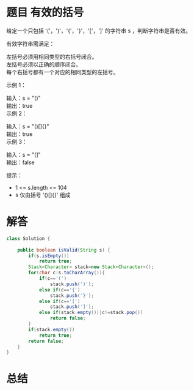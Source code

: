 # 题目 有效的括号

给定一个只包括 '('，')'，'{'，'}'，'['，']' 的字符串 s ，判断字符串是否有效。     

有效字符串需满足：     

左括号必须用相同类型的右括号闭合。     
左括号必须以正确的顺序闭合。     
每个右括号都有一个对应的相同类型的左括号。     
 

示例 1：   
 
输入：s = "()"    
输出：true    
示例 2：    

输入：s = "()[]{}"    
输出：true    
示例 3：    

输入：s = "(]"    
输出：false     
 

提示：

* 1 <= s.length <= 104
* s 仅由括号 '()[]{}' 组成

# 解答

```java
class Solution {
    
    public boolean isValid(String s) {
        if(s.isEmpty())
            return true;
        Stack<Character> stack=new Stack<Character>();
        for(char c:s.toCharArray()){
            if(c=='(')
                stack.push(')');
            else if(c=='{')
                stack.push('}');
            else if(c=='[')
                stack.push(']');
            else if(stack.empty()||c!=stack.pop())
                return false;
        }
        if(stack.empty())
            return true;
        return false;
    }
}


```

# 总结


